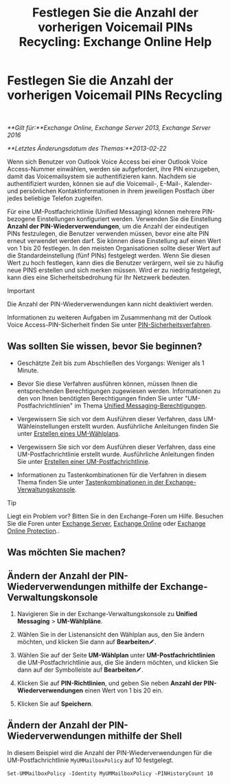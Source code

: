 ﻿---
title: 'Festlegen Sie die Anzahl der vorherigen Voicemail PINs Recycling: Exchange Online Help'
TOCTitle: Festlegen Sie die Anzahl der vorherigen Voicemail PINs Recycling
ms:assetid: b094e68e-c493-4576-a6b1-4c780e635405
ms:mtpsurl: https://technet.microsoft.com/de-de/library/Bb124254(v=EXCHG.150)
ms:contentKeyID: 50554879
ms.date: 05/23/2018
mtps_version: v=EXCHG.150
ms.translationtype: MT
---

# Festlegen Sie die Anzahl der vorherigen Voicemail PINs Recycling

 

_**Gilt für:**Exchange Online, Exchange Server 2013, Exchange Server 2016_

_**Letztes Änderungsdatum des Themas:**2013-02-22_

Wenn sich Benutzer von Outlook Voice Access bei einer Outlook Voice Access-Nummer einwählen, werden sie aufgefordert, ihre PIN einzugeben, damit das Voicemailsystem sie authentifizieren kann. Nachdem sie authentifiziert wurden, können sie auf die Voicemail-, E-Mail-, Kalender- und persönlichen Kontaktinformationen in ihrem jeweiligen Postfach über jedes beliebige Telefon zugreifen.

Für eine UM-Postfachrichtlinie (Unified Messaging) können mehrere PIN-bezogene Einstellungen konfiguriert werden. Verwenden Sie die Einstellung **Anzahl der PIN-Wiederverwendungen**, um die Anzahl der eindeutigen PINs festzulegen, die Benutzer verwenden müssen, bevor eine alte PIN erneut verwendet werden darf. Sie können diese Einstellung auf einen Wert von 1 bis 20 festlegen. In den meisten Organisationen sollte dieser Wert auf die Standardeinstellung (fünf PINs) festgelegt werden. Wenn Sie diesen Wert zu hoch festlegen, kann dies die Benutzer verärgern, weil sie zu häufig neue PINS erstellen und sich merken müssen. Wird er zu niedrig festgelegt, kann dies eine Sicherheitsbedrohung für Ihr Netzwerk bedeuten.


> [!IMPORTANT]
> Die Anzahl der PIN-Wiederverwendungen kann nicht deaktiviert werden.



Informationen zu weiteren Aufgaben im Zusammenhang mit der Outlook Voice Access-PIN-Sicherheit finden Sie unter [PIN-Sicherheitsverfahren](pin-security-procedures-exchange-2013-help.md).

## Was sollten Sie wissen, bevor Sie beginnen?

  - Geschätzte Zeit bis zum Abschließen des Vorgangs: Weniger als 1 Minute.

  - Bevor Sie diese Verfahren ausführen können, müssen Ihnen die entsprechenden Berechtigungen zugewiesen werden. Informationen zu den von Ihnen benötigten Berechtigungen finden Sie unter "UM-Postfachrichtlinien" im Thema [Unified Messaging-Berechtigungen](unified-messaging-permissions-exchange-2013-help.md).

  - Vergewissern Sie sich vor dem Ausführen dieser Verfahren, dass UM-Wähleinstellungen erstellt wurden. Ausführliche Anleitungen finden Sie unter [Erstellen eines UM-Wählplans](create-a-um-dial-plan-exchange-2013-help.md).

  - Vergewissern Sie sich vor dem Ausführen dieser Verfahren, dass eine UM-Postfachrichtlinie erstellt wurde. Ausführliche Anleitungen finden Sie unter [Erstellen einer UM-Postfachrichtlinie](create-a-um-mailbox-policy-exchange-2013-help.md).

  - Informationen zu Tastenkombinationen für die Verfahren in diesem Thema finden Sie unter [Tastenkombinationen in der Exchange-Verwaltungskonsole](keyboard-shortcuts-in-the-exchange-admin-center-exchange-online-protection-help.md).


> [!TIP]
> Liegt ein Problem vor? Bitten Sie in den Exchange-Foren um Hilfe. Besuchen Sie die Foren unter <A href="https://go.microsoft.com/fwlink/p/?linkid=60612">Exchange Server</A>, <A href="https://go.microsoft.com/fwlink/p/?linkid=267542">Exchange Online</A> oder <A href="https://go.microsoft.com/fwlink/p/?linkid=285351">Exchange Online Protection</A>..



## Was möchten Sie machen?

## Ändern der Anzahl der PIN-Wiederverwendungen mithilfe der Exchange-Verwaltungskonsole

1.  Navigieren Sie in der Exchange-Verwaltungskonsole zu **Unified Messaging** \> **UM-Wählpläne**.

2.  Wählen Sie in der Listenansicht den Wählplan aus, den Sie ändern möchten, und klicken Sie dann auf **Bearbeiten**![Bearbeitungssymbol](images/Bb124582.6f53ccb2-1f13-4c02-bea0-30690e6ea71d(EXCHG.150).gif "Bearbeitungssymbol").

3.  Wählen Sie auf der Seite **UM-Wählplan** unter **UM-Postfachrichtlinien** die UM-Postfachrichtlinie aus, die Sie ändern möchten, und klicken Sie dann auf der Symbolleiste auf **Bearbeiten**![Bearbeitungssymbol](images/Bb124582.6f53ccb2-1f13-4c02-bea0-30690e6ea71d(EXCHG.150).gif "Bearbeitungssymbol").

4.  Klicken Sie auf **PIN-Richtlinien**, und geben Sie neben **Anzahl der PIN-Wiederverwendungen** einen Wert von 1 bis 20 ein.

5.  Klicken Sie auf **Speichern**.

## Ändern der Anzahl der PIN-Wiederverwendungen mithilfe der Shell

In diesem Beispiel wird die Anzahl der PIN-Wiederverwendungen für die UM-Postfachrichtlinie `MyUMMailboxPolicy` auf 10 festgelegt.

    Set-UMMailboxPolicy -Identity MyUMMailboxPolicy -PINHistoryCount 10

